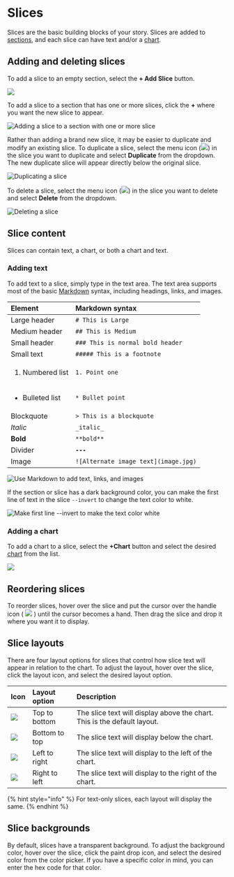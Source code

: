 # Slices

Slices are the basic building blocks of your story. Slices are added to [sections](../sections.md), and each slice can have text and/or a [chart](../charts/). 

## Adding and deleting slices

To add a slice to an empty section, select the **+ Add Slice** button. 

![](../../../.gitbook/assets/screen-shot-2020-07-14-at-9.58.01-am.png)

To add a slice to a section that has one or more slices, click the **+** where you want the new slice to appear.

![Adding a slice to a section with one or more slice](../../../.gitbook/assets/image%20%2862%29.png)

Rather than adding a brand new slice, it may be easier to duplicate and modify an existing slice. To duplicate a slice, select the menu icon \(![](../../../.gitbook/assets/ellipsis-h-solid.svg)\) in the slice you want to duplicate and select **Duplicate** from the dropdown. The new duplicate slice will appear directly below the original slice. 

![Duplicating a slice](../../../.gitbook/assets/image%20%2864%29.png)

To delete a slice, select the menu icon \(![](../../../.gitbook/assets/ellipsis-h-solid.svg)\) in the slice you want to delete and select **Delete** from the dropdown. 

![Deleting a slice](../../../.gitbook/assets/image%20%2861%29.png)

## Slice content

Slices can contain text, a chart, or both a chart and text.

### Adding text

To add text to a slice, simply type in the text area. The text area supports most of the basic [Markdown](../../design-tips/useful-resources.md#markdown) syntax, including headings, links, and images. 

<table>
  <thead>
    <tr>
      <th style="text-align:left">Element</th>
      <th style="text-align:left"><b>Markdown</b> syntax</th>
    </tr>
  </thead>
  <tbody>
    <tr>
      <td style="text-align:left">Large header</td>
      <td style="text-align:left"><code># This is Large</code>
      </td>
    </tr>
    <tr>
      <td style="text-align:left">Medium header</td>
      <td style="text-align:left"><code>## This is Medium</code>
      </td>
    </tr>
    <tr>
      <td style="text-align:left">Small header</td>
      <td style="text-align:left"><code>### This is normal bold header</code>
      </td>
    </tr>
    <tr>
      <td style="text-align:left">Small text</td>
      <td style="text-align:left"><code>##### This is a footnote</code>
      </td>
    </tr>
    <tr>
      <td style="text-align:left">
        <ol>
          <li>Numbered list</li>
        </ol>
      </td>
      <td style="text-align:left"><code>1. Point one</code>
      </td>
    </tr>
    <tr>
      <td style="text-align:left">
        <ul>
          <li>Bulleted list</li>
        </ul>
      </td>
      <td style="text-align:left"><code>* Bullet point</code>
      </td>
    </tr>
    <tr>
      <td style="text-align:left">Blockquote</td>
      <td style="text-align:left"><code>&gt; This is a blockquote</code>
      </td>
    </tr>
    <tr>
      <td style="text-align:left"><em>Italic</em>
      </td>
      <td style="text-align:left"><code>_italic_</code>
      </td>
    </tr>
    <tr>
      <td style="text-align:left"><b>Bold</b>
      </td>
      <td style="text-align:left"><code>**bold**</code>
      </td>
    </tr>
    <tr>
      <td style="text-align:left">Divider</td>
      <td style="text-align:left"><b><code>---</code></b>
      </td>
    </tr>
    <tr>
      <td style="text-align:left">Image</td>
      <td style="text-align:left"><code>![Alternate image text](image.jpg)</code>
      </td>
    </tr>
  </tbody>
</table>



![Use Markdown to add text, links, and images](../../../.gitbook/assets/image%20%2859%29.png)

If the section or slice has a dark background color, you can make the first line of text in the slice  `--invert` to change the text color to white.

![Make first line --invert to make the text color white](../../../.gitbook/assets/image%20%2871%29.png)

### Adding a chart

To add a chart to a slice, select the **+Chart** button and select the desired [chart](../charts/) from the list. 

![](../../../.gitbook/assets/image%20%2863%29.png)

## Reordering slices

To reorder slices, hover over the slice and put the cursor over the handle icon \( ![](../../../.gitbook/assets/grip-vertical-solid.svg) \) until the cursor becomes a hand. Then drag the slice and drop it where you want it to display.

## Slice layouts

There are four layout options for slices that control how slice text will appear in relation to the chart. To adjust the layout, hover over the slice, click the layout icon, and select the desired layout option.

| Icon | Layout option | Description |
| :--- | :--- | :--- |
| ![](../../../.gitbook/assets/arrow-down-solid.svg)  | Top to bottom | The slice text will display above the chart. This is the default layout. |
| ![](../../../.gitbook/assets/arrow-up-solid.svg)  | Bottom to top | The slice text will display below the chart. |
| ![](../../../.gitbook/assets/arrow-right-solid%20%281%29.svg)  | Left to right | The slice text will display to the left of the chart. |
| ![](../../../.gitbook/assets/arrow-left-solid.svg)  | Right to left | The slice text will display to the right of the chart. |

{% hint style="info" %}
For text-only slices, each layout will display the same. 
{% endhint %}

## Slice backgrounds

By default, slices have a transparent background. To adjust the background color, hover over the slice, click the paint drop icon, and select the desired color from the color picker. If you have a specific color in mind, you can enter the hex code for that color. 

